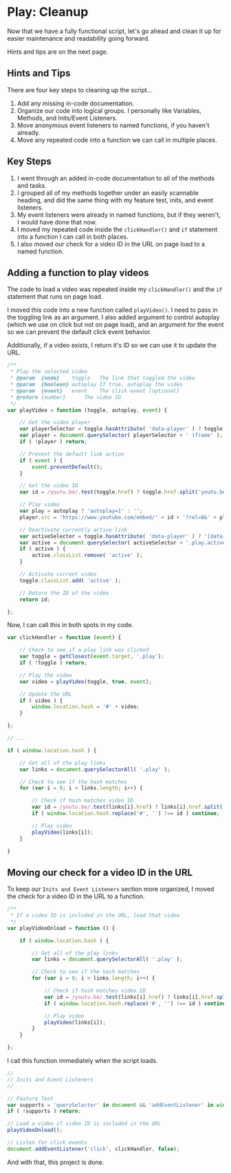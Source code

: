 
# Play: Cleanup

Now that we have a fully functional script, let's go ahead and clean it up for easier maintenance and readability going forward.

Hints and tips are on the next page.


<div class="break"></div>


## Hints and Tips

There are four key steps to cleaning up the script...

1. Add any missing in-code documentation.
2. Organize our code into logical groups. I personally like Variables, Methods, and Inits/Event Listeners.
3. Move anonymous event listeners to named functions, if you haven't already.
4. Move any repeated code into a function we can call in multiple places.


<div class="break"></div>


## Key Steps

1. I went through an added in-code documentation to all of the methods and tasks.
2. I grouped all of my methods together under an easily scannable heading, and did the same thing with my feature test, inits, and event listeners.
3. My event listeners were already in named functions, but if they weren't, I would have done that now.
4. I moved my repeated code inside the `clickHandler()` and `if` statement into a function I can call in both places.
5. I also moved our check for a video ID in the URL on page load to a named function.

## Adding a function to play videos

The code to load a video was repeated inside my `clickHandler()` and the `if` statement that runs on page load.

I moved this code into a new function called `playVideo()`. I need to pass in the toggling link as an argument. I also added argument to control autoplay (which we use on click but not on page load), and an argument for the event so we can prevent the default click event behavior.

Additionally, if a video exists, I return it's ID so we can use it to update the URL.

```javascript
/**
 * Play the selected video
 * @param  {node}    toggle   The link that toggled the video
 * @param  {boolean} autoplay If true, autoplay the video
 * @param  {event}   event    The click event [optional]
 * @return {number}      The video ID
 */
var playVideo = function (toggle, autoplay, event) {

	// Get the video player
	var playerSelector = toggle.hasAttribute( 'data-player' ) ? toggle.getAttribute( 'data-player' ) : '.video';
	var player = document.querySelector( playerSelector + ' iframe' );
	if ( !player ) return;

	// Prevent the default link action
	if ( event ) {
		event.preventDefault();
	}

	// Get the video ID
	var id = /youtu.be/.test(toggle.href) ? toggle.href.split('youtu.be/')[1] : getQueryString( 'v', toggle.href );

	// Play video
	var play = autoplay ? 'autoplay=1' : '';
	player.src = 'https://www.youtube.com/embed/' + id + '?rel=0&' + play;

	// Deactivate currently active link
	var activeSelector = toggle.hasAttribute( 'data-player' ) ? '[data-player="' + toggle.getAttribute( 'data-player' ) + '"]' : '';
	var active = document.querySelector( activeSelector + '.play.active' );
	if ( active ) {
		active.classList.remove( 'active' );
	}

	// Activate current video
	toggle.classList.add( 'active' );

	// Return the ID of the video
	return id;

};
```

Now, I can call this in both spots in my code.

```javascript
var clickHandler = function (event) {

	// Check to see if a play link was clicked
	var toggle = getClosest(event.target, '.play');
	if ( !toggle ) return;

	// Play the video
	var video = playVideo(toggle, true, event);

	// Update the URL
	if ( video ) {
		window.location.hash = '#' + video;
	}

};

// ...

if ( window.location.hash ) {

	// Get all of the play links
	var links = document.querySelectorAll( '.play' );

	// Check to see if the hash matches
	for (var i = 0; i < links.length; i++) {

		// Check if hash matches video ID
		var id = /youtu.be/.test(links[i].href) ? links[i].href.split('youtu.be/')[1] : getQueryString( 'v', links[i].href );
		if ( window.location.hash.replace('#', '') !== id ) continue;

		// Play video
		playVideo(links[i]);
	}

}
```

## Moving our check for a video ID in the URL

To keep our `Inits and Event Listeners` section more organized, I moved the check for a video ID in the URL to a function.

```javascript
/**
 * If a video ID is included in the URL, load that video
 */
var playVideoOnload = function () {

	if ( window.location.hash ) {

		// Get all of the play links
		var links = document.querySelectorAll( '.play' );

		// Check to see if the hash matches
		for (var i = 0; i < links.length; i++) {

			// Check if hash matches video ID
			var id = /youtu.be/.test(links[i].href) ? links[i].href.split('youtu.be/')[1] : getQueryString( 'v', links[i].href );
			if ( window.location.hash.replace('#', '') !== id ) continue;

			// Play video
			playVideo(links[i]);
		}
	}

};
```

I call this function immediately when the script loads.

```javascript
//
// Inits and Event Listeners
//

// Feature Test
var supports = 'querySelector' in document && 'addEventListener' in window;
if ( !supports ) return;

// Load a video if video ID is included in the URL
playVideoOnload();

// Listen for click events
document.addEventListener('click', clickHandler, false);
```

And with that, this project is done.